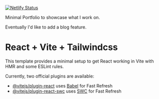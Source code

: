 [![Netlify Status](https://api.netlify.com/api/v1/badges/a1aa7fa8-a714-48dd-8b19-8aa0b00be946/deploy-status)](https://app.netlify.com/sites/ironfruit-minimal-portfolio/deploys)

Minimal Portfolio to showcase what I work on. 

Eventually I'd like to add a blog feature. 

# React + Vite + Tailwindcss

This template provides a minimal setup to get React working in Vite with HMR and some ESLint rules.

Currently, two official plugins are available:

- [@vitejs/plugin-react](https://github.com/vitejs/vite-plugin-react/blob/main/packages/plugin-react/README.md) uses [Babel](https://babeljs.io/) for Fast Refresh
- [@vitejs/plugin-react-swc](https://github.com/vitejs/vite-plugin-react-swc) uses [SWC](https://swc.rs/) for Fast Refresh

